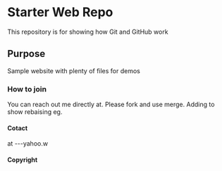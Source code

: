 # Starter Web Repo

This repository is for showing how Git and GitHub work

## Purpose

Sample website with plenty of files for demos

### How to join
You can reach out me directly at. Please fork and use merge. Adding to show rebaising eg. 


#### Cotact
at ---yahoo.w

#### Copyright